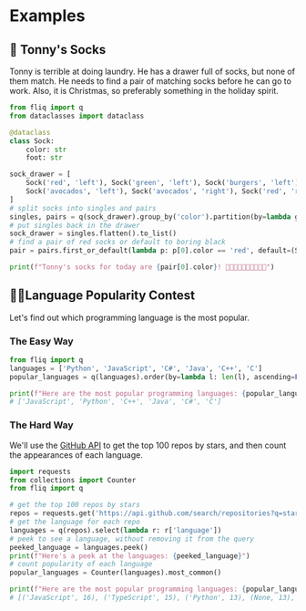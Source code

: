 # Examples

## 🧦 Tonny's Socks

Tonny is terrible at doing laundry. He has a drawer full of socks, but none of them match. 
He needs to find a pair of matching socks before he can go to work.
Also, it is Christmas, so preferably something in the holiday spirit.

```python
from fliq import q
from dataclasses import dataclass

@dataclass
class Sock:
    color: str
    foot: str

sock_drawer = [
    Sock('red', 'left'), Sock('green', 'left'), Sock('burgers', 'left'), Sock('aliens', 'right'),
    Sock('avocados', 'left'), Sock('avocados', 'right'), Sock('red', 'right'), Sock('burgers', 'left')
]
# split socks into singles and pairs
singles, pairs = q(sock_drawer).group_by('color').partition(by=lambda g: len(g) == 2)
# put singles back in the drawer
sock_drawer = singles.flatten().to_list()
# find a pair of red socks or default to boring black
pair = pairs.first_or_default(lambda p: p[0].color == 'red', default=(Sock('boring black', 'left'), Sock('boring black', 'right')))

print(f"Tonny's socks for today are {pair[0].color}! 🎄🎅🏼🎁🧦🧦🎁🎅🏼🎄")
```

## 👨‍💻Language Popularity Contest
Let's find out which programming language is the most popular.

### The Easy Way

```python
from fliq import q
languages = ['Python', 'JavaScript', 'C#', 'Java', 'C++', 'C']
popular_languages = q(languages).order(by=lambda l: len(l), ascending=False).to_list()

print(f"Here are the most popular programming languages: {popular_languages} 😅")
# ['JavaScript', 'Python', 'C++', 'Java', 'C#', 'C']
```

### The Hard Way

We'll use the [GitHub API](https://docs.github.com/en/free-pro-team@latest/rest) to get the top 100 repos by stars,
and then count the appearances of each language.

```python
import requests
from collections import Counter
from fliq import q

# get the top 100 repos by stars
repos = requests.get('https://api.github.com/search/repositories?q=stars:>1&sort=stars&per_page=100').json()['items']
# get the language for each repo
languages = q(repos).select(lambda r: r['language'])
# peek to see a language, without removing it from the query
peeked_language = languages.peek()
print(f"Here's a peek at the languages: {peeked_language}")
# count popularity of each language
popular_languages = Counter(languages).most_common()

print(f"Here are the most popular programming languages: {popular_languages} 💪🧪🔍")
# [('JavaScript', 16), ('TypeScript', 15), ('Python', 13), (None, 13), ('C', 5), ('Java', 5) ...]
```
